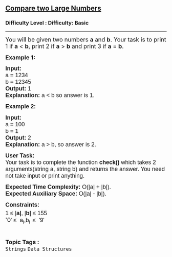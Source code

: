 <h2><a href="https://www.geeksforgeeks.org/problems/compare-two-large-numbers3413/1?page=1&category=Arrays,Strings&company=Zoho&difficulty=Basic,Easy&status=unsolved&sortBy=submissions">Compare two Large Numbers</a></h2><h3>Difficulty Level : Difficulty: Basic</h3><hr><div class="problems_problem_content__Xm_eO"><p><span style="font-size:18px">You will be given two numbers <strong>a</strong> and <strong>b</strong>. Your task is to print 1 if <strong>a</strong> &lt; <strong>b</strong>, print 2 if <strong>a</strong> &gt; <strong>b</strong> and print 3 if <strong>a</strong> = <strong>b</strong>. </span></p>

<p><span style="font-size:18px"><strong>Example 1:</strong></span></p>

<pre><span style="font-size:18px"><span style="font-family:arial,helvetica,sans-serif"><strong>Input: </strong></span>
<span style="font-family:arial,helvetica,sans-serif">a = 1234
b = 12345</span>
<span style="font-family:arial,helvetica,sans-serif"><strong>Output: </strong>1
<strong>Explanation: </strong>a &lt; b so answer is 1.</span></span></pre>

<p><span style="font-size:18px"><span style="font-family:arial,helvetica,sans-serif"><strong>Example 2:</strong></span></span></p>

<pre><span style="font-size:18px"><span style="font-family:arial,helvetica,sans-serif"><strong>Input:
</strong>a = 100
b = 1
<strong>Output: </strong>2
<strong>Explanation: </strong>a &gt; b, so answer is 2.</span></span></pre>

<p><span style="font-size:18px"><span style="font-family:arial,helvetica,sans-serif"><strong>User Task:</strong><br>
Your task is to complete the function&nbsp;<strong>check()&nbsp;</strong>which takes 2 arguments(string a, string b) and returns the answer. You need not take input or print anything.</span></span></p>

<p><span style="font-size:18px"><span style="font-family:arial,helvetica,sans-serif"><strong>Expected Time Complexity:&nbsp;</strong>O(|a| + |b|).<br>
<strong>Expected Auxiliary Space:&nbsp;</strong>O(|a| - |b|).</span></span></p>

<p><span style="font-size:18px"><span style="font-family:arial,helvetica,sans-serif"><strong>Constraints:</strong></span><br>
<span style="font-family:arial,helvetica,sans-serif">1 ≤ |<strong>a|</strong>, |<strong>b|</strong> ≤ 155<sup>&nbsp; &nbsp; &nbsp;&nbsp; </sup></span></span><br>
<span style="font-size:18px">'0<span style="font-family:arial,helvetica,sans-serif">' ≤&nbsp; a<sub>i</sub>,b<sub>i&nbsp;</sub></span></span> <span style="font-size:18px"><span style="font-family:arial,helvetica,sans-serif">≤&nbsp; '9'</span></span></p>
</div><br><p><span style=font-size:18px><strong>Topic Tags : </strong><br><code>Strings</code>&nbsp;<code>Data Structures</code>&nbsp;